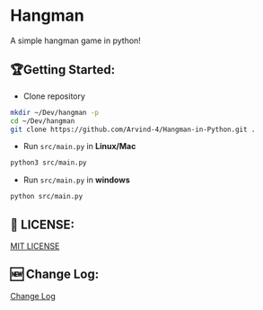 # Hangman

A simple hangman game in python!


##  🏆Getting Started: 

- Clone repository 

```bash
mkdir ~/Dev/hangman -p
cd ~/Dev/hangman
git clone https://github.com/Arvind-4/Hangman-in-Python.git .
```  


- Run `src/main.py` in **Linux/Mac**
```bash
python3 src/main.py
```

- Run `src/main.py` in **windows**
```bash
python src/main.py
```

## 🎫 LICENSE:

[MIT LICENSE](https://github.com/Arvind-4/hangman/blob/main/LICENSE)

## 🆕 Change Log:

[Change Log](https://github.com/Arvind-4/hangman/commits/main/)
